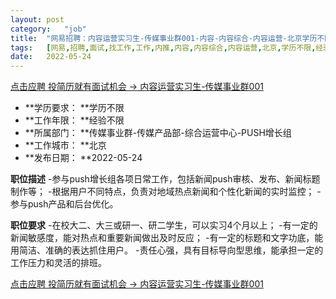 ```yaml
---
layout:	post
category:	"job"
title:	"网易招聘：内容运营实习生-传媒事业群001-内容-内容综合-内容运营-北京学历不限经验不限"
tags:	[网易,招聘,面试,找工作,工作,内推,内容,内容综合,内容运营,北京,学历不限,经验不限]
date:	2022-05-24
---
```


[点击应聘 投简历就有面试机会 -> 内容运营实习生-传媒事业群001](http://mobile.bole.netease.com/bole/boleDetail?id=40446&employeeId=346f03c3cda5f04c&key=all)



- **学历要求： **学历不限
- **工作年限： **经验不限
- **所属部门： **传媒事业群-传媒产品部-综合运营中心-PUSH增长组
- **工作城市： **北京
- **发布日期： **2022-05-24



**职位描述**
-参与push增长组各项日常工作，包括新闻push审核、发布、新闻标题制作等；
-根据用户不同特点，负责对地域热点新闻和个性化新闻的实时监控；
-参与push产品和后台优化。



**职位要求**
-在校大二、大三或研一、研二学生，可以实习4个月以上；
-有一定的新闻敏感度，能对热点和重要新闻做出及时反应；
-有一定的标题和文字功底，能用简洁、准确的表达抓住用户。
-责任心强，具有目标导向型思维，能承担一定的工作压力和灵活的排班。



[点击应聘 投简历就有面试机会 -> 内容运营实习生-传媒事业群001](http://mobile.bole.netease.com/bole/boleDetail?id=40446&employeeId=346f03c3cda5f04c&key=all)